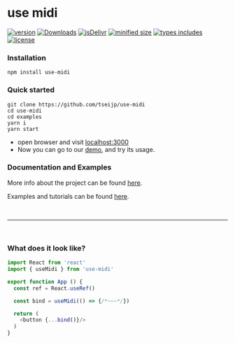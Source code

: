 # use midi

[![ version ](
    https://img.shields.io/npm/v/use-midi)](
    https://npmjs.com/package/use-midi)
[![ Downloads ](
    https://img.shields.io/npm/dm/use-midi.svg)](
    https://npmjs.com/package/use-midi)
[![ jsDelivr ](
    https://badgen.net/jsdelivr/hits/npm/use-midi)](
    https://www.jsdelivr.com/package/npm/use-midi)
[![ minified size ](
    https://badgen.net/bundlephobia/minzip/use-midi)](
    https://bundlephobia.com/result?p=use-midi@latest)
[![ types includes ](
    https://badgen.net/npm/types/use-midi)](
    https://www.npmjs.com/package/use-midi)
[![ license ](
    https://badgen.net/npm/license/use-midi)](
    https://www.npmjs.com/package/use-midi)

### Installation

```shell
npm install use-midi
```

### Quick started

```shell
git clone https://github.com/tseijp/use-midi
cd use-midi
cd examples
yarn i
yarn start
```

- open browser and visit [localhost:3000](http://localhost:3000)
- Now you can go to our [demo](http://tsei.jp/rmix), and try its usage.


### Documentation and Examples

More info about the project can be found [here](https://tsei.jp/rmix/docs/intro.md).

Examples and tutorials can be found [here](https://tsei.jp/rmix/examples/intro.md).

<br/>
<hr/>
<br/>


### What does it look like?

```js
import React from 'react'
import { useMidi } from 'use-midi'

export function App () {
  const ref = React.useRef()

  const bind = useMidi(() => {/*~~~*/})

  return (
    <button {...bind()}/>
  )
}
```
